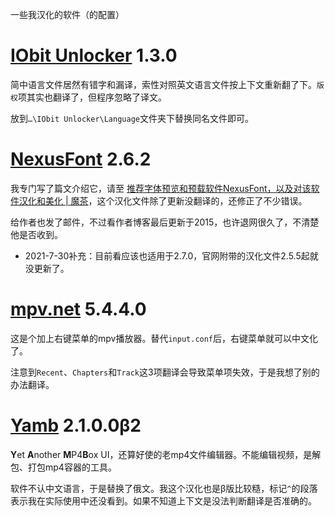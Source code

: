 一些我汉化的软件（的配置）

# [IObit Unlocker](https://www.iobit.com/en/iobit-unlocker.php) 1.3.0
简中语言文件居然有错字和漏译，索性对照英文语言文件按上下文重新翻了下。`版权`项其实也翻译了，但程序忽略了译文。

放到`…\IObit Unlocker\Language`文件夹下替换同名文件即可。

# [NexusFont](https://www.xiles.app/) 2.6.2
我专门写了篇文介绍它，请至 [推荐字体预览和预载软件NexusFont，以及对该软件汉化和美化 | 魔茶](https://magictea.cc/topic/1253/)，这个汉化文件除了更新没翻译的，还修正了不少错误。

给作者也发了邮件，不过看作者博客最后更新于2015，也许退网很久了，不清楚他是否收到。

- 2021-7-30补充：目前看应该也适用于2.7.0，官网附带的汉化文件2.5.5起就没更新了。

# [mpv.net](https://github.com/stax76/mpv.net) 5.4.4.0
这是个加上右键菜单的mpv播放器。替代`input.conf`后，右键菜单就可以中文化了。

注意到`Recent`、`Chapters`和`Track`这3项翻译会导致菜单项失效，于是我想了别的办法翻译。

# [Yamb](http://yamb.unite-video.com/download.html) 2.1.0.0β2
**Y**et **A**nother **M**P4**B**ox UI，还算好使的老mp4文件编辑器。不能编辑视频，是解包、打包mp4容器的工具。

软件不认中文语言，于是替换了俄文。我这个汉化也是β版比较糙，标记`^`的段落表示我在实际使用中还没看到。如果不知道上下文是没法判断翻译是否准确的。